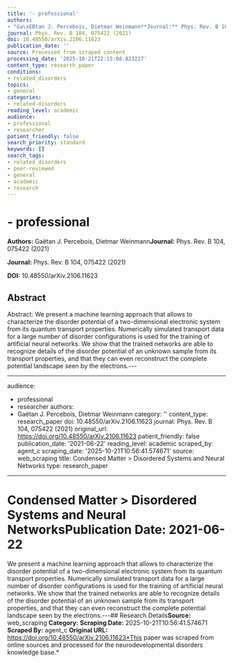 ```yaml
---
title: '- professional'
authors:
- "Ga\xEBtan J. Percebois, Dietmar Weinmann**Journal:** Phys. Rev. B 104, 075422 (2021)"
journal: Phys. Rev. B 104, 075422 (2021)
doi: 10.48550/arXiv.2106.11623
publication_date: ''
source: Processed from scraped content
processing_date: '2025-10-21T22:15:08.823227'
content_type: research_paper
conditions:
- related_disorders
topics:
- general
categories:
- related-disorders
reading_level: academic
audience:
- professional
- researcher
patient_friendly: false
search_priority: standard
keywords: []
search_tags:
- related_disorders
- peer-reviewed
- general
- academic
- research
---
```


# - professional

**Authors:** Gaëtan J. Percebois, Dietmar Weinmann**Journal:** Phys. Rev. B 104, 075422 (2021)

**Journal:** Phys. Rev. B 104, 075422 (2021)

**DOI:** 10.48550/arXiv.2106.11623

## Abstract

Abstract:
We present a machine learning approach that allows to characterize the disorder potential of a two-dimensional electronic system from its quantum transport properties. Numerically simulated transport data for a large number of disorder configurations is used for the training of artificial neural networks. We show that the trained networks are able to recognize details of the disorder potential of an unknown sample from its transport properties, and that they can even reconstruct the complete potential landscape seen by the electrons.---

---
audience:
- professional
- researcher
authors:
- Gaëtan J. Percebois, Dietmar Weinmann
category: ''
content_type: research_paper
doi: 10.48550/arXiv.2106.11623
journal: Phys. Rev. B 104, 075422 (2021)
original_url: https://doi.org/10.48550/arXiv.2106.11623
patient_friendly: false
publication_date: '2021-06-22'
reading_level: academic
scraped_by: agent_c
scraping_date: '2025-10-21T10:56:41.574671'
source: web_scraping
title: Condensed Matter > Disordered Systems and Neural Networks
type: research_paper
---
# Condensed Matter > Disordered Systems and Neural Networks**Publication Date:** 2021-06-22
We present a machine learning approach that allows to characterize the disorder potential of a two-dimensional electronic system from its quantum transport properties. Numerically simulated transport data for a large number of disorder configurations is used for the training of artificial neural networks. We show that the trained networks are able to recognize details of the disorder potential of an unknown sample from its transport properties, and that they can even reconstruct the complete potential landscape seen by the electrons.---## Research Details**Source:** web_scraping
**Category:**
**Scraping Date:** 2025-10-21T10:56:41.574671
**Scraped By:** agent_c
**Original URL:** https://doi.org/10.48550/arXiv.2106.11623*This paper was scraped from online sources and processed for the neurodevelopmental disorders knowledge base.*